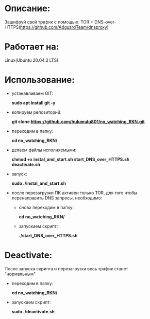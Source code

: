 # Описание:

Зашифруй свой трафик с помощью:
  TOR + DNS-over-HTTPS(https://github.com/AdguardTeam/dnsproxy)
# Работает на:

Linux(Ubuntu 20.04.3 LTS)
# Использование:

- устанавливаем GIT:

  **sudo apt install git -y**

- копируем репозиторий:

  **git clone https://github.com/hulumulu801/no_watching_RKN.git**

- переходим в папку:

  **cd no_watching_RKN/**
  
- делаем файлы исполняемыми:

  **chmod +x instal_and_start.sh start_DNS_over_HTTPS.sh deactivate.sh**
  
- запуск:

  **sudo ./instal_and_start.sh**
  
- после перезагрузки ПК активен только TOR, для того чтобы перенаправить DNS запросы, необходимо:

  - снова переходим в папку:

    **cd no_watching_RKN/**
    
  - запускаем скрипт:

    **./start_DNS_over_HTTPS.sh**
# Deactivate:

После запуска скрипта и перезагрузки весь трафик станет "нормальным"

- переходим в папку:

  **cd no_watching_RKN/**

- запускаем скрипт:

  **sudo ./deactivate.sh**
